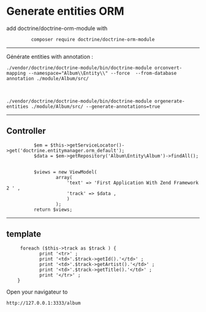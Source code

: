 <h1>Generate entities ORM </h1>

add doctrine/doctrine-orm-module with 

             composer require doctrine/doctrine-orm-module

<hr/>
Générate entities with annotation : 

    ./vendor/doctrine/doctrine-module/bin/doctrine-module orconvert-mapping --namespace="Album\\Entity\\" --force  --from-database annotation ./module/Album/src/  
<br/>

    ./vendor/doctrine/doctrine-module/bin/doctrine-module orgenerate-entities ./module/Album/src/ --generate-annotations=true
<hr/>
<h2>Controller </h2> 

              $em = $this->getServiceLocator()->get('doctrine.entitymanager.orm_default');
              $data = $em->getRepository('Album\Entity\Album')->findAll();
 
              
              $views = new ViewModel(
                      array(
                          'text' => 'First Application With Zend Framework 2 ' , 
                          'track' => $data , 
                          )
                      );
              return $views;

<hr/>
<h2>template  </h2>


         foreach ($this->track as $track ) { 
                print '<tr>' ; 
                print '<td>'.$track->getId().'</td>' ; 
                print '<td>'.$track->getArtist().'</td>' ; 
                print '<td>'.$track->getTitle().'</td>' ; 
                print '</tr>' ; 
        }
    
            

Open your navigateur to 
  
    http://127.0.0.1:3333/album
